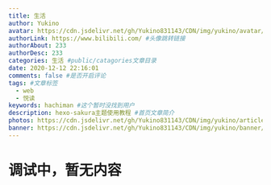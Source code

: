 ```yaml
---
title: 生活
author: Yukino
avatar: https://cdn.jsdelivr.net/gh/Yukino831143/CDN/img/yukino/avatar/a26.ico #头像地址
authorLink: https://www.bilibili.com/ #头像跳转链接
authorAbout: 233
authorDesc: 233
categories: 生活 #public/catagories文章目录
date: 2020-12-12 22:16:01
comments: false #是否开启评论
tags: #文章标签
  - web
  - 悦读
keywords: hachiman #这个暂时没找到用户
description: hexo-sakura主题使用教程 #首页文章简介
photos: https://cdn.jsdelivr.net/gh/Yukino831143/CDN/img/yukino/article_cover/ #首页的文章的封面图
banner: https://cdn.jsdelivr.net/gh/Yukino831143/CDN/img/yukino/banner/1.jpg #文章详情页的banner
---
```


# 调试中，暂无内容
